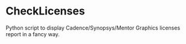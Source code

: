 # CheckLicenses
Python script to display Cadence/Synopsys/Mentor Graphics licenses report in a fancy way.
